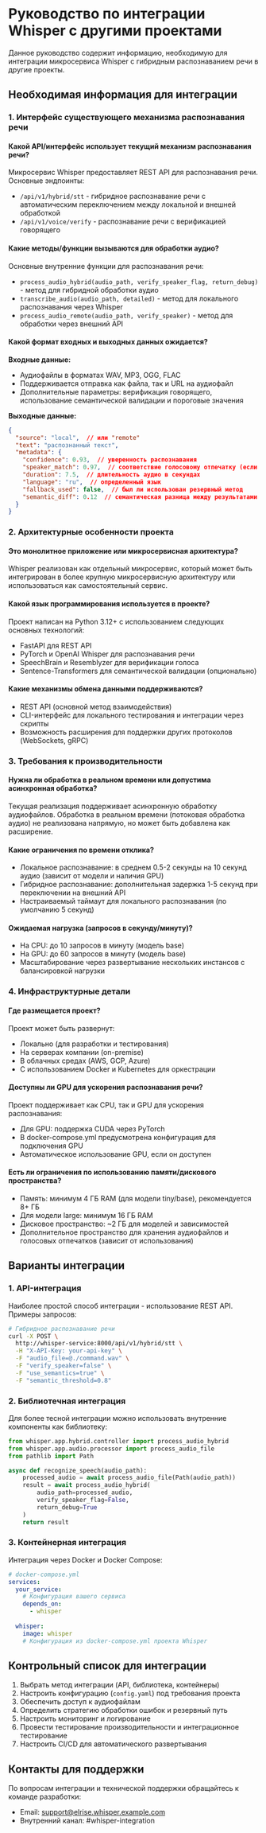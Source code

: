 # Руководство по интеграции Whisper с другими проектами

Данное руководство содержит информацию, необходимую для интеграции микросервиса Whisper с гибридным распознаванием речи в другие проекты.

## Необходимая информация для интеграции

### 1. Интерфейс существующего механизма распознавания речи

#### Какой API/интерфейс использует текущий механизм распознавания речи?
Микросервис Whisper предоставляет REST API для распознавания речи. Основные эндпоинты:
- `/api/v1/hybrid/stt` - гибридное распознавание речи с автоматическим переключением между локальной и внешней обработкой
- `/api/v1/voice/verify` - распознавание речи с верификацией говорящего

#### Какие методы/функции вызываются для обработки аудио?
Основные внутренние функции для распознавания речи:
- `process_audio_hybrid(audio_path, verify_speaker_flag, return_debug)` - метод для гибридной обработки аудио
- `transcribe_audio(audio_path, detailed)` - метод для локального распознавания через Whisper
- `process_audio_remote(audio_path, verify_speaker)` - метод для обработки через внешний API

#### Какой формат входных и выходных данных ожидается?

**Входные данные:**
- Аудиофайлы в форматах WAV, MP3, OGG, FLAC
- Поддерживается отправка как файла, так и URL на аудиофайл
- Дополнительные параметры: верификация говорящего, использование семантической валидации и пороговые значения

**Выходные данные:**
```json
{
  "source": "local",  // или "remote"
  "text": "распознанный текст",
  "metadata": {
    "confidence": 0.93,  // уверенность распознавания
    "speaker_match": 0.97,  // соответствие голосовому отпечатку (если применимо)
    "duration": 7.5,  // длительность аудио в секундах
    "language": "ru",  // определенный язык
    "fallback_used": false,  // был ли использован резервный метод
    "semantic_diff": 0.12  // семантическая разница между результатами (если применимо)
  }
}
```

### 2. Архитектурные особенности проекта

#### Это монолитное приложение или микросервисная архитектура?
Whisper реализован как отдельный микросервис, который может быть интегрирован в более крупную микросервисную архитектуру или использоваться как самостоятельный сервис.

#### Какой язык программирования используется в проекте?
Проект написан на Python 3.12+ с использованием следующих основных технологий:
- FastAPI для REST API
- PyTorch и OpenAI Whisper для распознавания речи
- SpeechBrain и Resemblyzer для верификации голоса
- Sentence-Transformers для семантической валидации (опционально)

#### Какие механизмы обмена данными поддерживаются?
- REST API (основной метод взаимодействия)
- CLI-интерфейс для локального тестирования и интеграции через скрипты
- Возможность расширения для поддержки других протоколов (WebSockets, gRPC)

### 3. Требования к производительности

#### Нужна ли обработка в реальном времени или допустима асинхронная обработка?
Текущая реализация поддерживает асинхронную обработку аудиофайлов. Обработка в реальном времени (потоковая обработка аудио) не реализована напрямую, но может быть добавлена как расширение.

#### Какие ограничения по времени отклика?
- Локальное распознавание: в среднем 0.5-2 секунды на 10 секунд аудио (зависит от модели и наличия GPU)
- Гибридное распознавание: дополнительная задержка 1-5 секунд при переключении на внешний API
- Настраиваемый таймаут для локального распознавания (по умолчанию 5 секунд)

#### Ожидаемая нагрузка (запросов в секунду/минуту)?
- На CPU: до 10 запросов в минуту (модель base)
- На GPU: до 60 запросов в минуту (модель base)
- Масштабирование через развертывание нескольких инстансов с балансировкой нагрузки

### 4. Инфраструктурные детали

#### Где размещается проект?
Проект может быть развернут:
- Локально (для разработки и тестирования)
- На серверах компании (on-premise)
- В облачных средах (AWS, GCP, Azure)
- С использованием Docker и Kubernetes для оркестрации

#### Доступны ли GPU для ускорения распознавания речи?
Проект поддерживает как CPU, так и GPU для ускорения распознавания:
- Для GPU: поддержка CUDA через PyTorch
- В docker-compose.yml предусмотрена конфигурация для подключения GPU
- Автоматическое использование GPU, если он доступен

#### Есть ли ограничения по использованию памяти/дискового пространства?
- Память: минимум 4 ГБ RAM (для модели tiny/base), рекомендуется 8+ ГБ
- Для модели large: минимум 16 ГБ RAM
- Дисковое пространство: ~2 ГБ для моделей и зависимостей
- Дополнительное пространство для хранения аудиофайлов и голосовых отпечатков (зависит от использования)

## Варианты интеграции

### 1. API-интеграция
Наиболее простой способ интеграции - использование REST API. Примеры запросов:

```bash
# Гибридное распознавание речи
curl -X POST \
  http://whisper-service:8000/api/v1/hybrid/stt \
  -H "X-API-Key: your-api-key" \
  -F "audio_file=@./command.wav" \
  -F "verify_speaker=false" \
  -F "use_semantics=true" \
  -F "semantic_threshold=0.8"
```

### 2. Библиотечная интеграция
Для более тесной интеграции можно использовать внутренние компоненты как библиотеку:

```python
from whisper.app.hybrid.controller import process_audio_hybrid
from whisper.app.audio.processor import process_audio_file
from pathlib import Path

async def recognize_speech(audio_path):
    processed_audio = await process_audio_file(Path(audio_path))
    result = await process_audio_hybrid(
        audio_path=processed_audio,
        verify_speaker_flag=False,
        return_debug=True
    )
    return result
```

### 3. Контейнерная интеграция
Интеграция через Docker и Docker Compose:

```yaml
# docker-compose.yml
services:
  your_service:
    # Конфигурация вашего сервиса
    depends_on:
      - whisper
  
  whisper:
    image: whisper
    # Конфигурация из docker-compose.yml проекта Whisper
```

## Контрольный список для интеграции

1. Выбрать метод интеграции (API, библиотека, контейнеры)
2. Настроить конфигурацию (`config.yaml`) под требования проекта
3. Обеспечить доступ к аудиофайлам
4. Определить стратегию обработки ошибок и резервный путь
5. Настроить мониторинг и логирование
6. Провести тестирование производительности и интеграционное тестирование
7. Настроить CI/CD для автоматического развертывания

## Контакты для поддержки

По вопросам интеграции и технической поддержки обращайтесь к команде разработки:
- Email: support@elrise.whisper.example.com
- Внутренний канал: #whisper-integration

